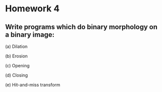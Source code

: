 # Homework 4
## Write programs which do binary morphology on a binary image:

(a) Dilation

(b) Erosion

(c) Opening

(d) Closing

(e) Hit-and-miss transform
